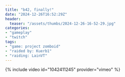 ```yaml
---
title: "b42, finally!"
date: "2024-12-26T16:52:29Z"
header:
  teaser: "/assets/thumbs/2024-12-26-16-52-29.jpg"
categories:
- "gameplay"
- "twitch"
tags:
- "game: project zomboid"
- "raided by: Kuerb1"
- "raiding: LainVT"
---
```

{% include video id="1042411245" provider="vimeo" %}
